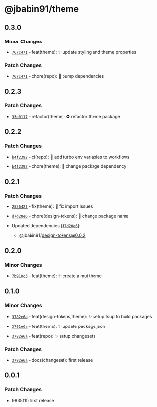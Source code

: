 # @jbabin91/theme

## 0.3.0

### Minor Changes

- [`767c471`](https://github.com/jbabin91/turbo-odyssey/commit/767c4714bb48678f56fbe8d553de343ecbd29f24) - feat(theme): :sparkles: update styling and theme properties

### Patch Changes

- [`767c471`](https://github.com/jbabin91/turbo-odyssey/commit/767c4714bb48678f56fbe8d553de343ecbd29f24) - chore(repo): :hammer: bump dependencies

## 0.2.3

### Patch Changes

- [`33e0117`](https://github.com/jbabin91/turbo-odyssey/commit/33e011714031f0b858e52191a55459b1a7de1617) - refactor(theme): :recycle: refactor theme package

## 0.2.2

### Patch Changes

- [`b4f2392`](https://github.com/jbabin91/turbo-odyssey/commit/b4f23925bbf111ae652f8941b68aa756996e8460) - ci(repo): :ferris_wheel: add turbo env variables to workflows

- [`b4f2392`](https://github.com/jbabin91/turbo-odyssey/commit/b4f23925bbf111ae652f8941b68aa756996e8460) - chore(theme): :hammer: change package dependency

## 0.2.1

### Patch Changes

- [`255642f`](https://github.com/jbabin91/turbo-odyssey/commit/255642ff5235aef2fb4f3381694a314fe0ed457b) - fix(theme): :bug: fix import issues

- [`d7d20e6`](https://github.com/jbabin91/turbo-odyssey/commit/d7d20e6a2365be308807f66b7a580c6adf7631b8) - chore(design-tokens): :hammer: change package name

- Updated dependencies [[`d7d20e6`](https://github.com/jbabin91/turbo-odyssey/commit/d7d20e6a2365be308807f66b7a580c6adf7631b8)]:
  - @jbabin91/design-tokens@0.0.2

## 0.2.0

### Minor Changes

- [`7b910c3`](https://github.com/jbabin91/turbo-odyssey/commit/7b910c3c35a549af6334dc3b6133e951d6c5665b) - feat(theme): :sparkles: create a mui theme

## 0.1.0

### Minor Changes

- [`3782e6a`](https://github.com/jbabin91/turbo-odyssey/commit/3782e6af45e8e68c47da799134e26c2e2fb7e31a) - feat(design-tokens,theme): :sparkles: setup tsup to build packages

- [`3782e6a`](https://github.com/jbabin91/turbo-odyssey/commit/3782e6af45e8e68c47da799134e26c2e2fb7e31a) - feat(theme): :sparkles: update package.json

- [`3782e6a`](https://github.com/jbabin91/turbo-odyssey/commit/3782e6af45e8e68c47da799134e26c2e2fb7e31a) - feat(repo): :sparkles: setup changesets

### Patch Changes

- [`3782e6a`](https://github.com/jbabin91/turbo-odyssey/commit/3782e6af45e8e68c47da799134e26c2e2fb7e31a) - docs(changeset): first release

## 0.0.1

### Patch Changes

- 9835f1f: first release
